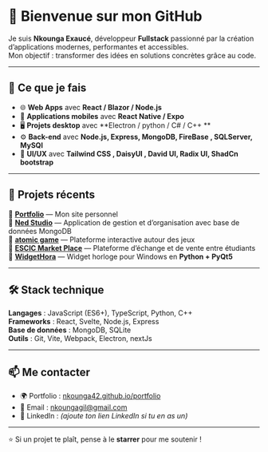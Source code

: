
# 👋 Bienvenue sur mon GitHub

Je suis **Nkounga Exaucé**, développeur **Fullstack** passionné par la création d’applications modernes, performantes et accessibles.  
Mon objectif : transformer des idées en solutions concrètes grâce au code.

---

## 🚀 Ce que je fais
- 🌐 **Web Apps** avec **React / Blazor / Node.js**
- 📱 **Applications mobiles** avec **React Native / Expo**
- 🖥️ **Projets desktop** avec **Electron / python / C# / C++ **
- ⚙️ **Back-end** avec **Node.js, Express, MongoDB, FireBase , SQLServer, MySQl**
- 🎨 **UI/UX** avec **Tailwind CSS , DaisyUI , David UI, Radix UI, ShadCn bootstrap**

---

## 📂 Projets récents
🔹 [**Portfolio**](https://nkounga42.github.io/portfolio) — Mon site personnel  
🔹 [**Ned Studio**](https://github.com/Nkounga42/Ned-studio) — Application de gestion et d’organisation avec base de données MongoDB  
🔹 [**atomic game**](https://github.com/Nkounga42/atomic-game) — Plateforme interactive autour des jeux  
🔹 [**ESCIC Market Place**](https://github.com/Nkounga42/ESCIC-Market-place) — Plateforme d’échange et de vente entre étudiants  
🔹 [**WidgetHora**](https://github.com/Nkounga42/PYTHON-PROJECT) — Widget horloge pour Windows en **Python + PyQt5**  

---

## 🛠️ Stack technique
**Langages** : JavaScript (ES6+), TypeScript, Python, C++  
**Frameworks** : React, Svelte, Node.js, Express  
**Base de données** : MongoDB, SQLite  
**Outils** : Git, Vite, Webpack, Electron, nextJs  

---

## 📫 Me contacter
- 🌍 Portfolio : [nkounga42.github.io/portfolio](https://nkounga42.github.io/portfolio)
- 📧 Email : nkoungagil@gmail.com
- 💼 LinkedIn : *(ajoute ton lien LinkedIn si tu en as un)*

---

⭐ Si un projet te plaît, pense à le **starrer** pour me soutenir !

